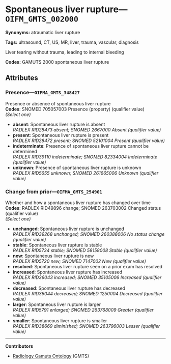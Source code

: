 # Spontaneous liver rupture—`OIFM_GMTS_002000`

**Synonyms:** atraumatic liver rupture

**Tags:** ultrasound, CT, US, MR, liver, trauma, vascular, diagnosis

Liver tearing without trauma, leading to internal bleeding

**Codes:** GAMUTS 2000 spontaneous liver rupture

## Attributes

### Presence—`OIFMA_GMTS_348427`

Presence or absence of spontaneous liver rupture  
**Codes**: SNOMED 705057003 Presence (property) (qualifier value)  
*(Select one)*

- **absent**: Spontaneous liver rupture is absent  
_RADLEX RID28473 absent; SNOMED 2667000 Absent (qualifier value)_
- **present**: Spontaneous liver rupture is present  
_RADLEX RID28472 present; SNOMED 52101004 Present (qualifier value)_
- **indeterminate**: Presence of spontaneous liver rupture cannot be determined  
_RADLEX RID39110 indeterminate; SNOMED 82334004 Indeterminate (qualifier value)_
- **unknown**: Presence of spontaneous liver rupture is unknown  
_RADLEX RID5655 unknown; SNOMED 261665006 Unknown (qualifier value)_

### Change from prior—`OIFMA_GMTS_254901`

Whether and how a spontaneous liver rupture has changed over time  
**Codes**: RADLEX RID49896 change; SNOMED 263703002 Changed status (qualifier value)  
*(Select one)*

- **unchanged**: Spontaneous liver rupture is unchanged  
_RADLEX RID39268 unchanged; SNOMED 260388006 No status change (qualifier value)_
- **stable**: Spontaneous liver rupture is stable  
_RADLEX RID5734 stable; SNOMED 58158008 Stable (qualifier value)_
- **new**: Spontaneous liver rupture is new  
_RADLEX RID5720 new; SNOMED 7147002 New (qualifier value)_
- **resolved**: Spontaneous liver rupture seen on a prior exam has resolved  
- **increased**: Spontaneous liver rupture has increased  
_RADLEX RID36043 increased; SNOMED 35105006 Increased (qualifier value)_
- **decreased**: Spontaneous liver rupture has decreased  
_RADLEX RID36044 decreased; SNOMED 1250004 Decreased (qualifier value)_
- **larger**: Spontaneous liver rupture is larger  
_RADLEX RID5791 enlarged; SNOMED 263768009 Greater (qualifier value)_
- **smaller**: Spontaneous liver rupture is smaller  
_RADLEX RID38669 diminished; SNOMED 263796003 Lesser (qualifier value)_

---

**Contributors**

- [Radiology Gamuts Ontology](https://gamuts.net/) (GMTS)